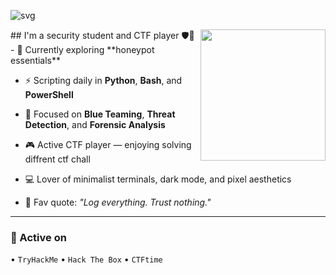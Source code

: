![svg](https://readme-typing-svg.demolab.com?font=Jersey+10&size=32&duration=3500&pause=500&color=F7DF1E&width=600&lines=CTF+Player+%7C+Security+Student+%7C+Blue+Team+Enjoyer)




<img height="210" width="200" align="right" src="https://github.com/user-attachments/assets/596083d4-be9c-4e90-b78e-eb4197f8a86c" />
## I'm a security student and CTF player 🛡️🐍
- 🧠 Currently exploring **honeypot essentials**
  
- ⚡ Scripting daily in **Python**, **Bash**, and **PowerShell**
  
- 🎯 Focused on **Blue Teaming**, **Threat Detection**, and **Forensic Analysis**
  
- 🎮 Active CTF player — enjoying solving diffrent ctf chall
  
- 💻 Lover of minimalist terminals, dark mode, and pixel aesthetics
  
- 💬 Fav quote: *"Log everything. Trust nothing."*

---

### 🧪 Active on

 • `TryHackMe` • `Hack The Box` • `CTFtime`

